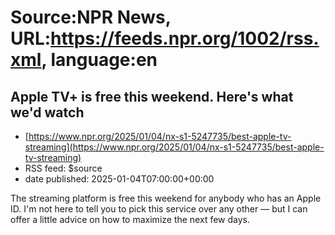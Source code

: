# Source:NPR News, URL:https://feeds.npr.org/1002/rss.xml, language:en

## Apple TV+ is free this weekend. Here's what we'd watch
 - [https://www.npr.org/2025/01/04/nx-s1-5247735/best-apple-tv-streaming](https://www.npr.org/2025/01/04/nx-s1-5247735/best-apple-tv-streaming)
 - RSS feed: $source
 - date published: 2025-01-04T07:00:00+00:00

The streaming platform is free this weekend for anybody who has an Apple ID.  I'm not here to tell you to pick this service over any other — but I can offer a little advice on how to maximize the next few days.

